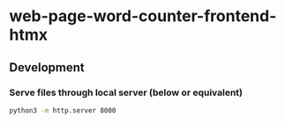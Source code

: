 # web-page-word-counter-frontend-htmx

## Development

### Serve files through local server (below or equivalent)
```sh
python3 -m http.server 8000
```
